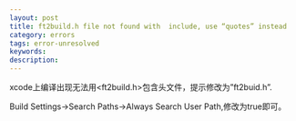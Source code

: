 ```yaml
---
layout: post
title: ft2build.h file not found with  include, use “quotes” instead
category: errors
tags: error-unresolved
keywords: 
description: 
---
```


xcode上编译出现无法用\<ft2build.h\>包含头文件，提示修改为”ft2buid.h”.

Build Settings-\>Search Paths-\>Always Search User Path,修改为true即可。








